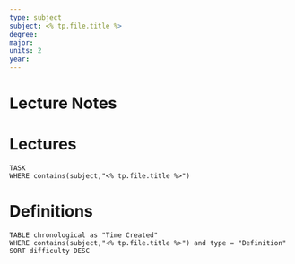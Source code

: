 ```yaml
---
type: subject
subject: <% tp.file.title %>
degree:
major:
units: 2
year:
---
```

# Lecture Notes



# Lectures

```dataview
TASK
WHERE contains(subject,"<% tp.file.title %>")
```


# Definitions

```dataview
TABLE chronological as "Time Created"
WHERE contains(subject,"<% tp.file.title %>") and type = "Definition"
SORT difficulty DESC
```